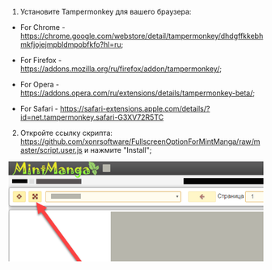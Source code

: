 1) Установите Tampermonkey для вашего браузера:

- For Chrome - https://chrome.google.com/webstore/detail/tampermonkey/dhdgffkkebhmkfjojejmpbldmpobfkfo?hl=ru;

- For Firefox -  https://addons.mozilla.org/ru/firefox/addon/tampermonkey/;

- For Opera - https://addons.opera.com/ru/extensions/details/tampermonkey-beta/;

- For Safari - https://safari-extensions.apple.com/details/?id=net.tampermonkey.safari-G3XV72R5TC

2) Откройте ссылку скрипта: https://github.com/xonrsoftware/FullscreenOptionForMintManga/raw/master/script.user.js и нажмите "Install";

![Предпросмотр](preview.png)
